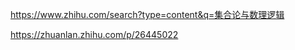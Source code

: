 



https://www.zhihu.com/search?type=content&q=集合论与数理逻辑


https://zhuanlan.zhihu.com/p/26445022























































